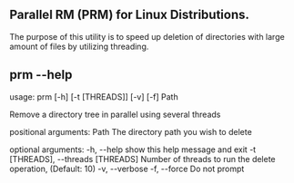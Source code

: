 ## Parallel RM (PRM) for Linux Distributions.

The purpose of this utility is to speed up deletion of directories with large amount of files by utilizing threading.



## prm --help
usage: prm [-h] [-t [THREADS]] [-v] [-f] Path

Remove a directory tree in parallel using several threads

positional arguments:
  Path                  The directory path you wish to delete

optional arguments:
  -h, --help            show this help message and exit
  -t [THREADS], --threads [THREADS]
                        Number of threads to run the delete operation,
                        (Default: 10)
  -v, --verbose
  -f, --force           Do not prompt
